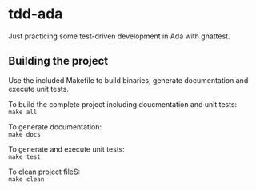 # tdd-ada

Just practicing some test-driven development in Ada with gnattest.

## Building the project

Use the included Makefile to build binaries, generate documentation and execute unit tests.

To build the complete project including doucmentation and unit tests:  
`make all`

To generate documentation:  
`make docs`

To generate and execute unit tests:  
`make test`

To clean project fileS:  
`make clean`
